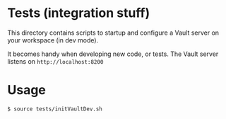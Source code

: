 # Tests (integration stuff)

This directory contains scripts to startup and configure a Vault server on your workspace (in dev mode).

It becomes handy when developing new code, or tests. The Vault server listens on `http://localhost:8200`

# Usage

```bash
$ source tests/initVaultDev.sh 
```
